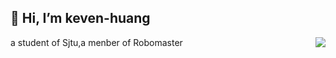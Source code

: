👋 Hi, I’m keven-huang
----------------------
a student of Sjtu,a menber of Robomaster
<img align="right" src="https://github-readme-stats.vercel.app/api?username=keven-huang&show_icons=true&icon_color=CE1D2D&text_color=718096&bg_color=ffffff&hide_title=true" />
